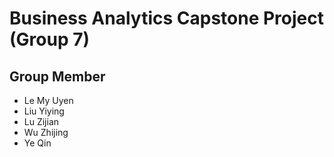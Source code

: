 # Business Analytics Capstone Project (Group 7)

## Group Member

- Le My Uyen
- Liu Yiying
- Lu Zijian
- Wu Zhijing
- Ye Qin
